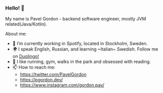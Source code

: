 ### Hello! 👋

My name is Pavel Gordon - backend software engineer, mostly JVM related(Java/Kotlin). 

About me: 
- 🔭 I’m currently working in Spotify, located in Stockholm, Sweden.
- 🌍 I speak English, Russian, and learning ~Italian~ Swedish. Follow me on [Duolingo!](https://www.duolingo.com/u/108429008)
- 💬 I like running, gym, walks in the park and obsessed with reading.
- 📫 How to reach me: 
  - https://twitter.com/PavelGordon 
  - https://pgordon.dev/ 
  - https://www.instagram.com/gordon.pav/


<!--
**pavelgordon/pavelgordon** is a ✨ _special_ ✨ repository because its `README.md` (this file) appears on your GitHub profile.

Here are some ideas to get you started:

- 🔭 I’m currently working on ...
- 🌱 I’m currently learning ...
- 👯 I’m looking to collaborate on ...
- 🤔 I’m looking for help with ...
- 💬 Ask me about ...
- 📫 How to reach me: ...
- 😄 Pronouns: ...
- ⚡ Fun fact: ...
-->
